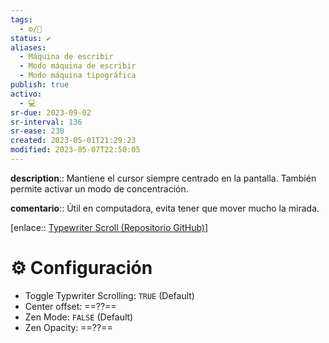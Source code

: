 ```yaml
---
tags:
  - ⚙️/🔌
status: ✔️
aliases:
  - Máquina de escribir
  - Modo máquina de escribir
  - Modo máquina tipográfica
publish: true
activo:
  - 💻
sr-due: 2023-09-02
sr-interval: 136
sr-ease: 230
created: 2023-05-01T21:29:23
modified: 2023-05-07T22:50:05
---
```


**description**:: Mantiene el cursor siempre centrado en la pantalla. También permite activar un modo de concentración.

**comentario**:: Útil en computadora, evita tener que mover mucho la mirada.

[enlace:: [Typewriter Scroll (Repositorio GitHub)](https://github.com/deathau/cm-typewriter-scroll-obsidian)]

# ⚙️ Configuración

- Toggle Typwriter Scrolling: `TRUE` (Default)
- Center offset: ==??==
- Zen Mode: `FALSE` (Default)
- Zen Opacity: ==??==
